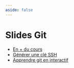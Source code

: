 ```yaml
---
aside: false
---
```


# Slides Git

<ClientOnly>
<SlidesDeck src="git" />
</ClientOnly>

- [En + du cours](/cheatsheets/git/)
- [Générer une clé SSH](/cheatsheets/ssh-key/)
- [Apprendre git en interactif](https://learngitbranching.js.org/?locale=fr_FR)